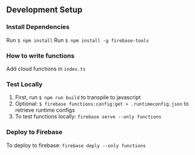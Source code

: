 ## Development Setup

### Install Dependencies
Run `$ npm install`
Run `$ npm install -g firebase-tools`

### How to write functions
Add cloud functions in `index.ts`

### Test Locally
1. First, run `$ npm run build` to transpile to javascript
2. Optional: `$ firebase functions:config:get > .runtimeconfig.json` to retrieve runtime configs
3. To test functions locally: `firebase serve --only functions`

### Deploy to Firebase
To deploy to firebase: `firebase deply --only functions`

